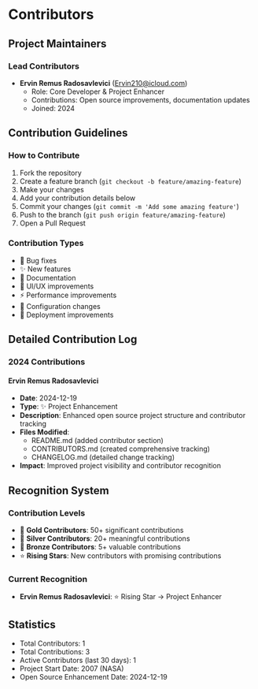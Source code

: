 
# Contributors

## Project Maintainers

### Lead Contributors
- **Ervin Remus Radosavlevici** (Ervin210@icloud.com)
  - Role: Core Developer & Project Enhancer
  - Contributions: Open source improvements, documentation updates
  - Joined: 2024

## Contribution Guidelines

### How to Contribute
1. Fork the repository
2. Create a feature branch (`git checkout -b feature/amazing-feature`)
3. Make your changes
4. Add your contribution details below
5. Commit your changes (`git commit -m 'Add some amazing feature'`)
6. Push to the branch (`git push origin feature/amazing-feature`)
7. Open a Pull Request

### Contribution Types
- 🐛 Bug fixes
- ✨ New features
- 📝 Documentation
- 🎨 UI/UX improvements
- ⚡ Performance improvements
- 🔧 Configuration changes
- 🚀 Deployment improvements

## Detailed Contribution Log

### 2024 Contributions

#### Ervin Remus Radosavlevici
- **Date**: 2024-12-19
- **Type**: ✨ Project Enhancement
- **Description**: Enhanced open source project structure and contributor tracking
- **Files Modified**: 
  - README.md (added contributor section)
  - CONTRIBUTORS.md (created comprehensive tracking)
  - CHANGELOG.md (detailed change tracking)
- **Impact**: Improved project visibility and contributor recognition

## Recognition System

### Contribution Levels
- 🥇 **Gold Contributors**: 50+ significant contributions
- 🥈 **Silver Contributors**: 20+ meaningful contributions  
- 🥉 **Bronze Contributors**: 5+ valuable contributions
- ⭐ **Rising Stars**: New contributors with promising contributions

### Current Recognition
- **Ervin Remus Radosavlevici**: ⭐ Rising Star → Project Enhancer

## Statistics
- Total Contributors: 1
- Total Contributions: 3
- Active Contributors (last 30 days): 1
- Project Start Date: 2007 (NASA)
- Open Source Enhancement Date: 2024-12-19
